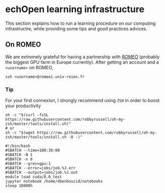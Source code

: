 # echOpen learning infrastructure
This section explains how to run a learning procedure on our computing infrastructre, while providing some tips and good practices advices. 

## On ROMEO
We are extremely grateful for having a partnership with [_ROMEO_](https://romeo.univ-reims.fr/) (probably the biggest GPU farm in Europe currently). 
After getting an account and a `<username>` on ROMEO, 

```
ssh <username>@romeo1.univ-reims.fr
```

### Tip
For your first connexion, I strongly recommend using `ZSH` in order to boost your productivity

```
sh -c "$(curl -fsSL     https://raw.githubusercontent.com/robbyrussell/oh-my-zsh/master/tools/install.sh)"
# or
sh -c "$(wget https://raw.githubusercontent.com/robbyrussell/oh-my-zsh/master/tools/install.sh -O -)"
```



```
#!/bin/bash
#SBATCH --time=100:30:00
#SBATCH -N 1
#SBATCH -n 8
#SBATCH --gres=gpu:1
#SBATCH --error=jobs/job.%J.err
#SBATCH --output=jobs/job.%J.out
module load cuda/8.0_test
jupyter notebook /home/dbenbouzid/notebooks
sleep 10000h
```